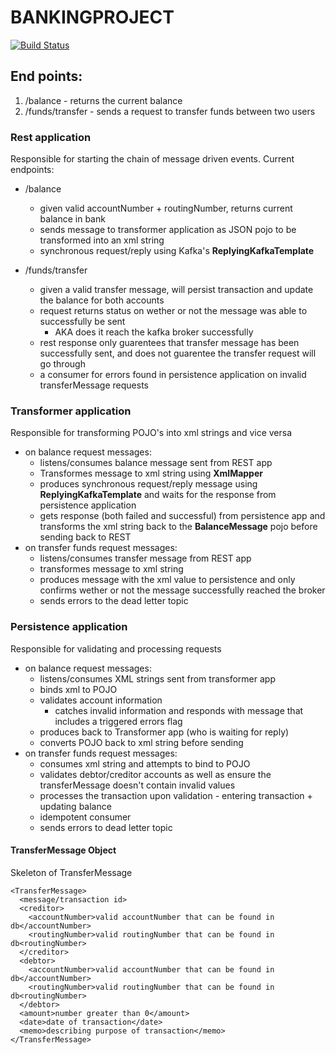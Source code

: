 # BANKINGPROJECT  
[![Build Status](https://travis-ci.com/dedovicnermin/BANKINGPROJECT.svg?branch=master)](https://travis-ci.com/dedovicnermin/BANKINGPROJECT)

## End points:
1. /balance - returns the current balance
2. /funds/transfer - sends a request to transfer funds between two users

### Rest application
Responsible for starting the chain of message driven events. Current endpoints:
* /balance
  *  given valid accountNumber + routingNumber, returns current balance in bank
  *  sends message to transformer application as JSON pojo to be transformed into an xml string
  *  synchronous request/reply using Kafka's **ReplyingKafkaTemplate** 

* /funds/transfer
  * given a valid transfer message, will persist transaction and update the balance for both accounts
  * request returns status on wether or not the message was able to successfully be sent
    *  AKA does it reach the kafka broker successfully
  * rest response only guarentees that transfer message has been successfully sent, and does not guarentee the transfer request will go through
  * a consumer for errors found in persistence application on invalid transferMessage requests
 
 
 
 ### Transformer application
 Responsible for transforming POJO's into xml strings and vice versa
 * on balance request messages:
   * listens/consumes balance message sent from REST app
   * Transformes message to xml string using **XmlMapper** 
   * produces synchronous request/reply message using **ReplyingKafkaTemplate** and waits for the response from persistence application
   * gets response (both failed and successful) from persistence app and transforms the xml string back to the **BalanceMessage** pojo before sending back to REST
 * on transfer funds request messages:
   * listens/consumes transfer message from REST app
   * transformes message to xml string
   * produces message with the xml value to persistence and only confirms wether or not the message successfully reached the broker 
   * sends errors to the dead letter topic
 
 
 ### Persistence application
 Responsible for validating and processing requests
 * on balance request messages:
   * listens/consumes XML strings sent from transformer app
   * binds xml to POJO
   * validates account information 
     * catches invalid information and responds with message that includes a triggered errors flag
   * produces back to Transformer app (who is waiting for reply) 
   * converts POJO back to xml string before sending
 * on transfer funds request messages:
   * consumes xml string and attempts to bind to POJO
   * validates debtor/creditor accounts as well as ensure the transferMessage doesn't contain invalid values
   * processes the transaction upon validation - entering transaction + updating balance
   * idempotent consumer
   * sends errors to dead letter topic 




#### TransferMessage Object
Skeleton of TransferMessage
```
<TransferMessage>
  <message/transaction id>
  <creditor>
    <accountNumber>valid accountNumber that can be found in db</accountNumber>
    <routingNumber>valid routingNumber that can be found in db<routingNumber>
  </creditor>
  <debtor>
    <accountNumber>valid accountNumber that can be found in db</accountNumber>
    <routingNumber>valid routingNumber that can be found in db<routingNumber>
  </debtor>
  <amount>number greater than 0</amount>
  <date>date of transaction</date>
  <memo>describing purpose of transaction</memo>
</TransferMessage>      
```
      
